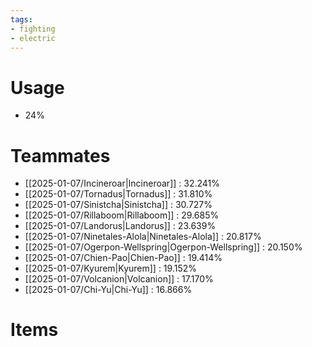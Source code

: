 ```yaml
---
tags:
- fighting
- electric
---
```

# Usage
- 24%
# Teammates
- [[2025-01-07/Incineroar|Incineroar]] : 32.241%
- [[2025-01-07/Tornadus|Tornadus]] : 31.810%
- [[2025-01-07/Sinistcha|Sinistcha]] : 30.727%
- [[2025-01-07/Rillaboom|Rillaboom]] : 29.685%
- [[2025-01-07/Landorus|Landorus]] : 23.639%
- [[2025-01-07/Ninetales-Alola|Ninetales-Alola]] : 20.817%
- [[2025-01-07/Ogerpon-Wellspring|Ogerpon-Wellspring]] : 20.150%
- [[2025-01-07/Chien-Pao|Chien-Pao]] : 19.414%
- [[2025-01-07/Kyurem|Kyurem]] : 19.152%
- [[2025-01-07/Volcanion|Volcanion]] : 17.170%
- [[2025-01-07/Chi-Yu|Chi-Yu]] : 16.866%
# Items